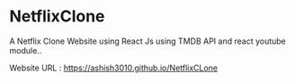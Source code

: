 # NetflixClone
A Netflix Clone Website using React Js using TMDB API and react youtube module..

Website URL : 
https://ashish3010.github.io/NetflixCLone

